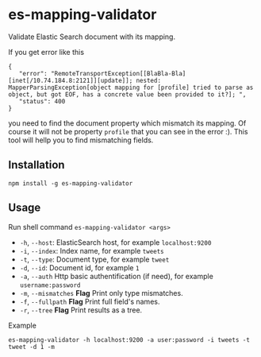 es-mapping-validator
====================

Validate Elastic Search document with its mapping.

If you get error like this
```
{
   "error": "RemoteTransportException[[BlaBla-Bla][inet[/10.74.184.8:2121]][update]]; nested: MapperParsingException[object mapping for [profile] tried to parse as object, but got EOF, has a concrete value been provided to it?]; ",
   "status": 400
}
```
you need to find the document property which mismatch its mapping. Of course it will not be property `profile` that you can see in the error :). This tool will hellp you to find mismatching fields.


## Installation ##

```
npm install -g es-mapping-validator
```

## Usage ##

Run shell command `es-mapping-validator <args>`

* `-h`, `--host`: ElasticSearch host, for example `localhost:9200`
* `-i`, `--index`: Index name, for example `tweets`
* `-t`, `--type`: Document type, for example `tweet`
* `-d`, `--id`: Document id, for example `1`
* `-a`, `--auth` Http basic authentification (if need), for example `username:password`
* `-m`, `--mismatches` **Flag** Print only type mismatches.
* `-f`, `--fullpath` **Flag** Print full field's names.
* `-r`, `--tree` **Flag** Print results as a tree.

Example

```
es-mapping-validator -h localhost:9200 -a user:password -i tweets -t tweet -d 1 -m
```
